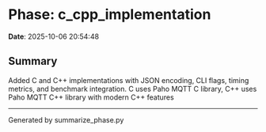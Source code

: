 # Phase: c_cpp_implementation

**Date**: 2025-10-06 20:54:48

## Summary

Added C and C++ implementations with JSON encoding, CLI flags, timing metrics, and benchmark integration. C uses Paho MQTT C library, C++ uses Paho MQTT C++ library with modern C++ features

---
Generated by summarize_phase.py
